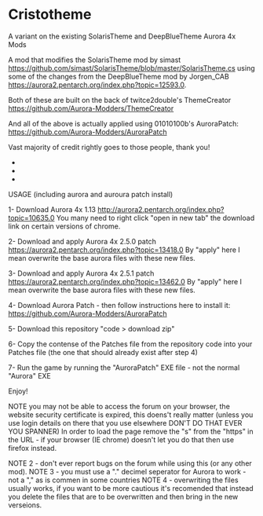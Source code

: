 # Cristotheme
A variant on the existing SolarisTheme and DeepBlueTheme Aurora 4x Mods

A mod that modifies the SolarisTheme mod by simast https://github.com/simast/SolarisTheme/blob/master/SolarisTheme.cs using some of the changes from the DeepBlueTheme mod by Jorgen_CAB https://aurora2.pentarch.org/index.php?topic=12593.0.

Both of these are built on the back of twitce2double's ThemeCreator https://github.com/Aurora-Modders/ThemeCreator

And all of the above is actually applied using 01010100b's AuroraPatch: https://github.com/Aurora-Modders/AuroraPatch

Vast majority of credit rightly goes to those people, thank you!

-
-
-

USAGE (including aurora and auroura patch install) 

1- Download Aurora 4x 1.13 http://aurora2.pentarch.org/index.php?topic=10635.0
You many need to right click "open in new tab" the download link on certain versions of chrome.

2- Download and apply Aurora 4x 2.5.0 patch https://aurora2.pentarch.org/index.php?topic=13418.0
By "apply" here I mean overwrite the base aurora files with these new files.

3- Download and apply Aurora 4x 2.5.1 patch https://aurora2.pentarch.org/index.php?topic=13462.0
By "apply" here I mean overwrite the base aurora files with these new files.

4- Download Aurora Patch - then follow instructions here to install it: https://github.com/Aurora-Modders/AuroraPatch

5- Download this repository "code > download zip" 

6- Copy the contense of the Patches file from the repository code into your Patches file (the one that should already exist after step 4)

7- Run the game by running the "AuroraPatch" EXE file - not the normal "Aurora" EXE

Enjoy! 



NOTE  you may not be able to access the forum on your browser, the website security certificate is expired, this doens't really matter (unless you use login details on there that you use elsewhere DON'T DO THAT EVER YOU SPANNER)
In order to load the page remove the "s" from the "https" in the URL - if your browser (IE chrome) doesn't let you do that then use firefox instead. 

NOTE 2 - don't ever report bugs on the forum while using this (or any other mod). 
NOTE 3 - you must use a "." decimel seperator for Aurora to work - not a "," as is commen in some countries 
NOTE 4 - overwriting the files usually works, if you want to be more cautious it's recomended that instead you delete the files that are to be overwritten and then bring in the new verseions. 

